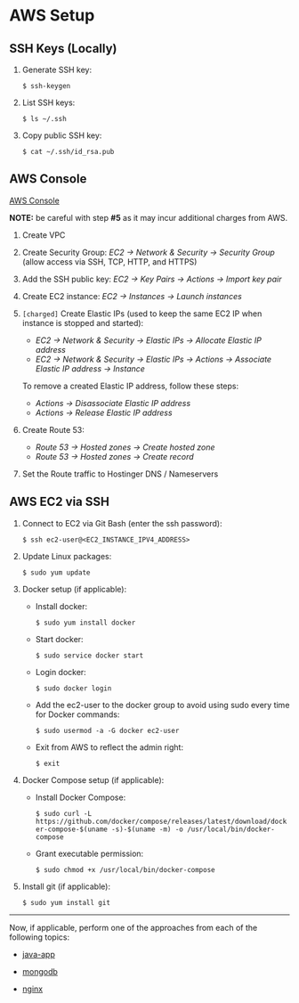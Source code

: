 # AWS Setup

## SSH Keys (Locally)

1. Generate SSH key:

   `$ ssh-keygen`

2. List SSH keys:

   `$ ls ~/.ssh`

3. Copy public SSH key:

   `$ cat ~/.ssh/id_rsa.pub`

## AWS Console

[AWS Console](https://us-east-1.console.aws.amazon.com/console/home?region=us-east-1)

**NOTE:** be careful with step **#5** as it may incur additional charges from AWS.

1. Create VPC

2. Create Security Group: _EC2 -> Network & Security -> Security Group_ (allow access via SSH, TCP, HTTP, and HTTPS)

3. Add the SSH public key: _EC2 -> Key Pairs -> Actions -> Import key pair_

4. Create EC2 instance: _EC2 -> Instances -> Launch instances_

5. `[charged]` Create Elastic IPs (used to keep the same EC2 IP when instance is stopped and started):

   - _EC2 -> Network & Security -> Elastic IPs -> Allocate Elastic IP address_
   - _EC2 -> Network & Security -> Elastic IPs -> Actions -> Associate Elastic IP address -> Instance_

   To remove a created Elastic IP address, follow these steps:

   - _Actions -> Disassociate Elastic IP address_
   - _Actions -> Release Elastic IP address_

6. Create Route 53:

   - _Route 53 -> Hosted zones -> Create hosted zone_
   - _Route 53 -> Hosted zones -> Create record_

7. Set the Route traffic to Hostinger DNS / Nameservers

## AWS EC2 via SSH

1. Connect to EC2 via Git Bash (enter the ssh password):

   `$ ssh ec2-user@<EC2_INSTANCE_IPV4_ADDRESS>`

2. Update Linux packages:

   `$ sudo yum update`

3. Docker setup (if applicable):

   - Install docker:

     `$ sudo yum install docker`

   - Start docker:

     `$ sudo service docker start`

   - Login docker:

     `$ sudo docker login`

   - Add the ec2-user to the docker group to avoid using sudo every time for Docker commands:

     `$ sudo usermod -a -G docker ec2-user`

   - Exit from AWS to reflect the admin right:

     `$ exit`

4. Docker Compose setup (if applicable):

   - Install Docker Compose:

     `$ sudo curl -L https://github.com/docker/compose/releases/latest/download/docker-compose-$(uname -s)-$(uname -m) -o /usr/local/bin/docker-compose`

   - Grant executable permission:

     `$ sudo chmod +x /usr/local/bin/docker-compose`

5. Install git (if applicable):

   `$ sudo yum install git`

---

Now, if applicable, perform one of the approaches from each of the following topics:

- [java-app](https://github.com/erebelo/aws-docker/tree/main/java-app)

- [mongodb](https://github.com/erebelo/aws-docker/tree/main/mongodb)

- [nginx](https://github.com/erebelo/aws-docker/tree/main/nginx)
